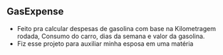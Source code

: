 ## GasExpense
* Feito pra calcular despesas de gasolina com base na Kilometragem rodada, Consumo do carro, dias da semana e valor da gasolina.
* Fiz esse projeto para auxiliar minha esposa em uma matéria
